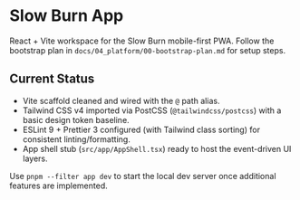 # Slow Burn App

React + Vite workspace for the Slow Burn mobile-first PWA. Follow the bootstrap plan in `docs/04_platform/00-bootstrap-plan.md` for setup steps.

## Current Status

- Vite scaffold cleaned and wired with the `@` path alias.
- Tailwind CSS v4 imported via PostCSS (`@tailwindcss/postcss`) with a basic design token baseline.
- ESLint 9 + Prettier 3 configured (with Tailwind class sorting) for consistent linting/formatting.
- App shell stub (`src/app/AppShell.tsx`) ready to host the event-driven UI layers.

Use `pnpm --filter app dev` to start the local dev server once additional features are implemented.
